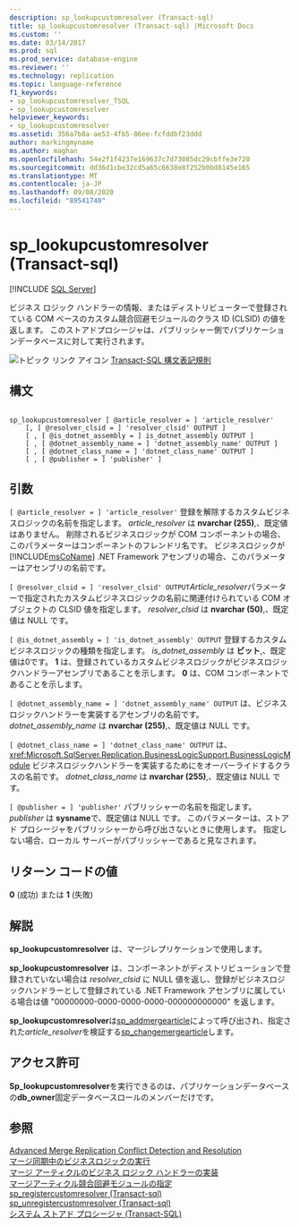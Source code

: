 ```yaml
---
description: sp_lookupcustomresolver (Transact-sql)
title: sp_lookupcustomresolver (Transact-sql) |Microsoft Docs
ms.custom: ''
ms.date: 03/14/2017
ms.prod: sql
ms.prod_service: database-engine
ms.reviewer: ''
ms.technology: replication
ms.topic: language-reference
f1_keywords:
- sp_lookupcustomresolver_TSQL
- sp_lookupcustomresolver
helpviewer_keywords:
- sp_lookupcustomresolver
ms.assetid: 356a7b8a-ae53-4fb5-86ee-fcfddbf23ddd
author: markingmyname
ms.author: maghan
ms.openlocfilehash: 54e2f1f4237e169637c7d73085dc29cbffe3e720
ms.sourcegitcommit: dd36d1cbe32cd5a65c6638e8f252b0bd8145e165
ms.translationtype: MT
ms.contentlocale: ja-JP
ms.lasthandoff: 09/08/2020
ms.locfileid: "89541740"
---
```

# <a name="sp_lookupcustomresolver-transact-sql"></a>sp_lookupcustomresolver (Transact-sql)
[!INCLUDE [SQL Server](../../includes/applies-to-version/sqlserver.md)]

  ビジネス ロジック ハンドラーの情報、またはディストリビューターで登録されている COM ベースのカスタム競合回避モジュールのクラス ID (CLSID) の値を返します。 このストアドプロシージャは、パブリッシャー側でパブリケーションデータベースに対して実行されます。  
  
 ![トピック リンク アイコン](../../database-engine/configure-windows/media/topic-link.gif "トピック リンク アイコン") [Transact-SQL 構文表記規則](../../t-sql/language-elements/transact-sql-syntax-conventions-transact-sql.md)  
  
## <a name="syntax"></a>構文  
  
```  
  
sp_lookupcustomresolver [ @article_resolver = ] 'article_resolver'   
    [, [ @resolver_clsid = ] 'resolver_clsid' OUTPUT ]  
    [ , [ @is_dotnet_assembly = ] is_dotnet_assembly OUTPUT ]  
    [ , [ @dotnet_assembly_name = ] 'dotnet_assembly_name' OUTPUT ]  
    [ , [ @dotnet_class_name = ] 'dotnet_class_name' OUTPUT ]  
    [ , [ @publisher = ] 'publisher' ]  
```  
  
## <a name="arguments"></a>引数  
`[ @article_resolver = ] 'article_resolver'` 登録を解除するカスタムビジネスロジックの名前を指定します。 *article_resolver* は **nvarchar (255)**,、既定値はありません。 削除されるビジネスロジックが COM コンポーネントの場合、このパラメーターはコンポーネントのフレンドリ名です。 ビジネスロジックが [!INCLUDE[msCoName](../../includes/msconame-md.md)] .NET Framework アセンブリの場合、このパラメーターはアセンブリの名前です。  
  
`[ @resolver_clsid = ] 'resolver_clsid' OUTPUT`*Article_resolver*パラメーターで指定されたカスタムビジネスロジックの名前に関連付けられている COM オブジェクトの CLSID 値を指定します。 *resolver_clsid* は **nvarchar (50)**,、既定値は NULL です。  
  
`[ @is_dotnet_assembly = ] 'is_dotnet_assembly' OUTPUT` 登録するカスタムビジネスロジックの種類を指定します。 *is_dotnet_assembly* は **ビット**,、既定値は0です。 **1** は、登録されているカスタムビジネスロジックがビジネスロジックハンドラーアセンブリであることを示します。 **0** は、COM コンポーネントであることを示します。  
  
`[ @dotnet_assembly_name = ] 'dotnet_assembly_name' OUTPUT` は、ビジネスロジックハンドラーを実装するアセンブリの名前です。 *dotnet_assembly_name* は **nvarchar (255)**,、既定値は NULL です。  
  
`[ @dotnet_class_name = ] 'dotnet_class_name' OUTPUT` は、 <xref:Microsoft.SqlServer.Replication.BusinessLogicSupport.BusinessLogicModule> ビジネスロジックハンドラーを実装するためにをオーバーライドするクラスの名前です。 *dotnet_class_name* は **nvarchar (255)**,、既定値は NULL です。  
  
`[ @publisher = ] 'publisher'` パブリッシャーの名前を指定します。 *publisher* は **sysname**で、既定値は NULL です。 このパラメーターは、ストアド プロシージャをパブリッシャーから呼び出さないときに使用します。 指定しない場合、ローカル サーバーがパブリッシャーであると見なされます。  
  
## <a name="return-code-values"></a>リターン コードの値  
 **0** (成功) または **1** (失敗)  
  
## <a name="remarks"></a>解説  
 **sp_lookupcustomresolver** は、マージレプリケーションで使用します。  
  
 **sp_lookupcustomresolver** は、コンポーネントがディストリビューションで登録されていない場合は *resolver_clsid* に NULL 値を返し、登録がビジネスロジックハンドラーとして登録されている .NET Framework アセンブリに属している場合は値 "00000000-0000-0000-0000-000000000000" を返します。  
  
 **sp_lookupcustomresolver**は[sp_addmergearticle](../../relational-databases/system-stored-procedures/sp-addmergearticle-transact-sql.md)によって呼び出され、指定された*article_resolver*を検証する[sp_changemergearticle](../../relational-databases/system-stored-procedures/sp-changemergearticle-transact-sql.md)します。  
  
## <a name="permissions"></a>アクセス許可  
 **Sp_lookupcustomresolver**を実行できるのは、パブリケーションデータベースの**db_owner**固定データベースロールのメンバーだけです。  
  
## <a name="see-also"></a>参照  
 [Advanced Merge Replication Conflict Detection and Resolution](../../relational-databases/replication/merge/advanced-merge-replication-conflict-detection-and-resolution.md)   
 [マージ同期中のビジネスロジックの実行](../../relational-databases/replication/merge/execute-business-logic-during-merge-synchronization.md)   
 [マージ アーティクルのビジネス ロジック ハンドラーの実装](../../relational-databases/replication/implement-a-business-logic-handler-for-a-merge-article.md)   
 [マージアーティクル競合回避モジュールの指定](../../relational-databases/replication/publish/specify-a-merge-article-resolver.md)   
 [sp_registercustomresolver &#40;Transact-sql&#41;](../../relational-databases/system-stored-procedures/sp-registercustomresolver-transact-sql.md)   
 [sp_unregistercustomresolver &#40;Transact-sql&#41;](../../relational-databases/system-stored-procedures/sp-unregistercustomresolver-transact-sql.md)   
 [システム ストアド プロシージャ &#40;Transact-SQL&#41;](../../relational-databases/system-stored-procedures/system-stored-procedures-transact-sql.md)  
  
  
